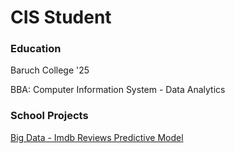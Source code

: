 # CIS Student

### Education
Baruch College '25

BBA: Computer Information System - Data Analytics

### School Projects
[Big Data - Imdb Reviews Predictive Model]( https://github.com/sylviacorvalanorellana/sylviacorvalanorellana.github.io/blob/main/cis_4130_project_CorvalanOrellana_Sylvia.pdf)


